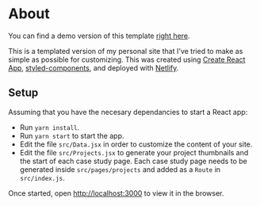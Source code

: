 # About
You can find a demo version of this template [right here](https://sahayes-portfolio-template.netlify.app/).

This is a templated version of my personal site that I've tried to make as simple as possible for customizing. This was created using [Create React App](https://github.com/facebook/create-react-app), [styled-components](https://styled-components.com/), and deployed with [Netlify](https://netlify.com).

## Setup

Assuming that you have the necesary dependancies to start a React app:

* Run `yarn install`.
* Run `yarn start` to start the app.
* Edit the file `src/Data.jsx` in order to customize the content of your site.
* Edit the file `src/Projects.jsx` to generate your project thumbnails and the start of each case study page. Each case study page needs to be generated inside `src/pages/projects` and added as a `Route` in `src/index.js`.

Once started, open [http://localhost:3000](http://localhost:3000) to view it in the browser.
